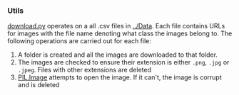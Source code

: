 ### Utils
[download.py](https://github.com/Blowoffvalve/ComputerVisionProject/blob/master/utils/download.py) operates on a all .csv files in [../Data](https://github.com/Blowoffvalve/ComputerVisionProject/tree/master/Data). Each file contains URLs for images with the file name denoting what class the images belong to. The following operations are carried out for each file:
1. A folder is created  and all the images are downloaded to that folder. 
2. The images are checked to ensure their extension is either `.png`, `.jpg` or `.jpeg`. Files with other extensions are deleted
3. [PIL.Image](https://pillow.readthedocs.io/en/stable/reference/Image.html) attempts to open the image. If it can't, the image is corrupt and is deleted
